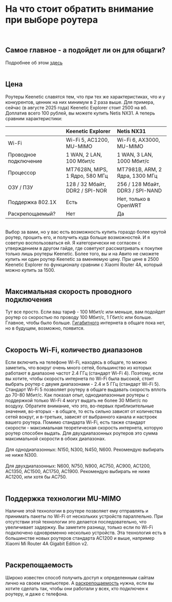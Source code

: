 # На что стоит обратить внимание при выборе роутера

<br>

## Самое главное - а подойдет ли он для общаги?
Подробнее об этом [здесь](firmware.md) <br><br>

## Цена
Роутеры Keenetic славятся тем, что при тех же характеристиках, что и у конкурентов, ценник на них минимум в 2 раза выше. Для примера, сейчас (в августе 2025 года) Keenetic Explorer стоит 2500 на вб. Доплатив всего 100 рублей, вы можете купить Netis NX31. А теперь сравним характеристики:

|         | Keenetic Explorer | Netis NX31 |
| :---    |     :---        |     :---      |
| Wi-Fi | Wi-Fi 5, AC1200, MU-MIMO  | Wi-Fi 6, AX3000, MU-MIMO |
| Проводное подключение | 1 WAN, 2 LAN, 100 Мбит/с | 1 WAN, 3 LAN, 1000 Мбит/с |
| Процессор | MT7628N, MIPS, 1 Ядро, 580 МГц | MT7981B, ARM, 2 Ядра, 1300 МГц |
| ОЗУ / ПЗУ | 128 / 32 Мбайт, DDR2 / SPI-NOR | 256 / 128 Мбайт, DDR3 / SPI-NAND |
| Поддержка 802.1X | Есть | Нет, только в OpenWRT |
| Раскрепощаемый? | Нет | Да |

<br>
Выбор за вами, но у вас есть возможность купить гораздо более крутой роутер, прошить его, и получить куда больше возможностей. И я советую воспользоваться ей.
Я категорически не согласен с утверждением в другом гайде, где советуют рассматривать к покупке только лишь роутеры Keenetic.
Более того, вы и на Авито не сможете купить ни один роутер Keenetic за вменяемую цену. При цене в 2500 Keenetic Explorer по функционалу сравним с Xiaomi Router 4A, который можно купить за 1500.<br><br>

## Максимальная скорость проводного подключения
Тут все просто. Если ваш тариф - 100 Мбит/с или меньше, вам подойдет роутер со скоростью по проводу 100 Мбит/с, 1 Гбит/с или больше. Главное, чтобы было больше.
[Гигабитного](gigabit.md) интернета в общаге пока нет, но в будущем, возможно, появится. <br><br>

## Скорость Wi-Fi, количество диапазонов
Если включить на телефоне Wi-Fi, находясь в общаге, то можно заметить, что вокруг очень много сетей, большинство из которых работают в диапазоне частот 2.4 ГГц (стандарт Wi-Fi 4). 
Поэтому, если вы хотите, чтобы скорость интернета по Wi-Fi была высокой, стоит выбрать роутер с двумя диапазонами - 2.4 и 5 ГГц (стандарт Wi-Fi 5).
Стандарт Wi-Fi 5 позволяет роутеру в общаге выдавать скорость вплоть до 70-80 Мбит/c. Как показал опыт, однодиапазонные роутеры с поддержкой только Wi-Fi 4 могут выдать не более 30 Мбит/с по воздуху. Обратите внимание, что это, во-первых приблизительные значения, во-вторых - в общаге, то есть сильно зависят от количества сетей вокруг,
и в-третьих, зависят от выбранного канала и настроек вашего роутера.
Помимо стандарта Wi-Fi, есть также стандарт скорости - максимальная теоретическая скорость интернета, которую роутер способен выдать. Для двухдиапазонных роутеров это сумма максимальной скорости в обоих диапазонах.<br><br>
Для однодиапазонных: N150, N300, N450, N600. Рекомендую выбирать не ниже N300.<br><br>
Для двухдиапазонных: N600, N750, N900, AC750, AC900, AC1200, AC1350, AC1500, AC1750, AC1900. Рекомендую выбирать не ниже AC1200, или хотя бы AC750. <br><br>

## Поддержка технологии MU-MIMO
Наличие этой технологии в роутере позволяет ему отправлять и принимать пакеты по Wi-Fi от нескольких устройств параллельно. При отсутствии этой технологии это делается последовательно, что увеличивает задержку.
Вы заметите разницу, только если по Wi-Fi подключено одновременно несколько устройств. Эта технология есть в большинстве новых роутеров стандарта AC1200 и выше, например Xiaomi Mi Router 4A Gigabit Edition v2. <br><br>

## Раскрепощаемость
Широко известен способ получить доступ к определенным сайтам лично на своем компьютере. А [раскрепощаемость](emancipation.md) нужна, если вы хотите сделать так, чтобы они работали у всех, кто подключен к роутеру, и даже с телефона.
